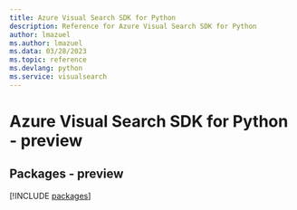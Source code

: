 ```yaml
---
title: Azure Visual Search SDK for Python
description: Reference for Azure Visual Search SDK for Python
author: lmazuel
ms.author: lmazuel
ms.data: 03/28/2023
ms.topic: reference
ms.devlang: python
ms.service: visualsearch
---
```

# Azure Visual Search SDK for Python - preview
## Packages - preview
[!INCLUDE [packages](visual-search-index.md)]